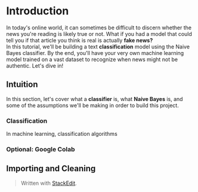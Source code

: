 # Introduction
In today's online world, it can sometimes be difficult to discern whether the news you're reading is likely true or not. What if you had a model that could tell you if that article you think is real is actually **fake news?** <br/>In this tutorial, we'll be building a text **classification** model using the Naive Bayes classifier. By the end, you'll have your very own machine learning model trained on a vast dataset to recognize when news might not be authentic. Let's dive in!
## Intuition
In this section, let's cover what a **classifier** is, what **Naive Bayes** is, and some of the assumptions we'll be making in order to build this project. <br/>
### Classification
In machine learning, classification algorithms 

### Optional: Google Colab

## Importing and Cleaning





> Written with [StackEdit](https://stackedit.io/).
<!--stackedit_data:
eyJoaXN0b3J5IjpbLTE3ODE1Njg3MTAsLTEzMDY4MzgwOTYsLT
M1MTY2NDUxMSw3MzA5OTgxMTZdfQ==
-->